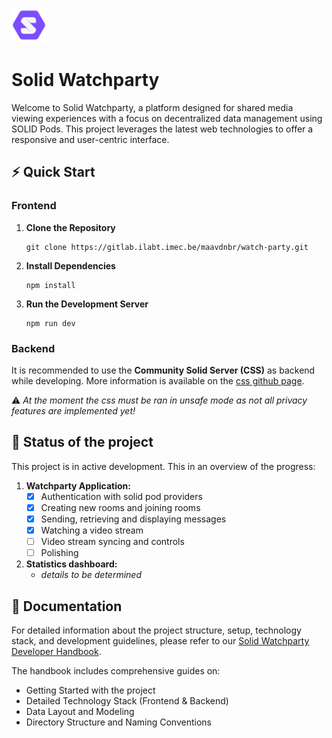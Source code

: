 
<img src="https://raw.githubusercontent.com/CommunitySolidServer/CommunitySolidServer/main/templates/images/solid.svg"
 alt="[Solid logo]" height="56"/>

# Solid Watchparty

Welcome to Solid Watchparty, a platform designed for shared media viewing experiences with a focus on decentralized data management using SOLID Pods. This project leverages the latest web technologies to offer a responsive and user-centric interface.

## :zap: Quick Start


### Frontend
1. **Clone the Repository**
   ```
   git clone https://gitlab.ilabt.imec.be/maavdnbr/watch-party.git
   ```
2. **Install Dependencies**
   ```
   npm install
   ```
3. **Run the Development Server**
   ```
   npm run dev
   ```
### Backend
It is recommended to use the **Community Solid Server (CSS)** as backend while developing.
More information is available on the [css github page](https://github.com/CommunitySolidServer/CommunitySolidServer).

:warning: *At the moment the css must be ran in unsafe mode as not all privacy features are implemented yet!*

## :construction: Status of the project

This project is in active development. This in an overview of the progress:
1. **Watchparty Application:**
    - [x] Authentication with solid pod providers
    - [x] Creating new rooms and joining rooms
    - [x] Sending, retrieving and displaying messages
    - [x] Watching a video stream
    - [ ] Video stream syncing and controls
    - [ ] Polishing
2. **Statistics dashboard:**
    - *details to be determined*


## :scroll: Documentation

For detailed information about the project structure, setup, technology stack, and development guidelines, please refer to our [Solid Watchparty Developer Handbook](https://gitlab.ilabt.imec.be/maavdnbr/watch-party/-/wikis/Developer-Handbook).

The handbook includes comprehensive guides on:
- Getting Started with the project
- Detailed Technology Stack (Frontend & Backend)
- Data Layout and Modeling
- Directory Structure and Naming Conventions

